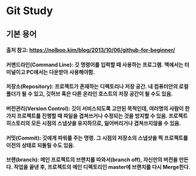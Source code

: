# Git Study
## 기본 용어
#### 출처 참고: https://nolboo.kim/blog/2013/10/06/github-for-beginner/
#### 커맨드라인(Command Line): 깃 명령어를 입력할 때 사용하는 프로그램. 맥에서는 터미널이고 PC에서는 다운받아 사용해야함.
#### 저장소(Repository): 프로젝트가 존재하는 디렉토리나 저장 공간. 내 컴퓨터안의 로컬 폴더가 될 수 있고, 깃허브 혹은 다른 온라인 호스트의 저장 공간이 될 수도 있음.
#### 버전관리(Version Control): 깃이 서비스되도록 고안된 목적인데, 여러명의 사람이 한가지 프로젝트를 진행할 때 파일을 겹쳐쓰거나 수정되는 것을 방지할 수 있음. 프로젝트 히스토리의 모든 시점의 스냅샷을 유지하므로, 잃어버리거나 겹쳐쓰지않을 수 있음.
#### 커밋(Commit): 깃에게 파워를 주는 명령. 그 시점의 저장소의 스냅샷을 찍 프로젝트를 이전의 상태로 되돌릴 수도 있음.
#### 브랜(branch): 메인 프로젝트의 브랜치를 따와서(branch off), 자신만의 버전을 만든다. 작업을 끝낸 후, 프로젝트의 메인 디렉토리인 master에 브랜치를 다시 Merge한다.
